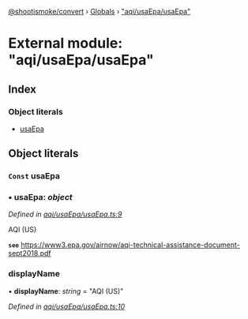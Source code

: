 [@shootismoke/convert](../README.md) › [Globals](../globals.md) › ["aqi/usaEpa/usaEpa"](_aqi_usaepa_usaepa_.md)

# External module: "aqi/usaEpa/usaEpa"

## Index

### Object literals

* [usaEpa](_aqi_usaepa_usaepa_.md#const-usaepa)

## Object literals

### `Const` usaEpa

### ▪ **usaEpa**: *object*

*Defined in [aqi/usaEpa/usaEpa.ts:9](https://github.com/shootismoke/common/blob/0be10ae/packages/convert/src/aqi/usaEpa/usaEpa.ts#L9)*

AQI (US)

**`see`** https://www3.epa.gov/airnow/aqi-technical-assistance-document-sept2018.pdf

###  displayName

• **displayName**: *string* = "AQI (US)"

*Defined in [aqi/usaEpa/usaEpa.ts:10](https://github.com/shootismoke/common/blob/0be10ae/packages/convert/src/aqi/usaEpa/usaEpa.ts#L10)*
